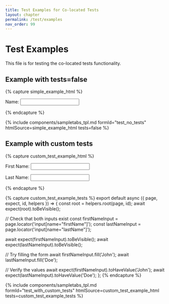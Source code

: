 ```yaml
---
title: Test Examples for Co-located Tests
layout: chapter
permalink: /test/examples
nav_order: 99
---
```


# Test Examples

This file is for testing the co-located tests functionality.

## Example with tests=false

{% capture simple_example_html %}
<p>
    <label>Name:</label>
    <input type="text" name="name" data-smark />
</p>
{% endcapture %}

{% include components/sampletabs_tpl.md
    formId="test_no_tests"
    htmlSource=simple_example_html
    tests=false
%}

## Example with custom tests

{% capture custom_test_example_html %}
<p>
    <label>First Name:</label>
    <input type="text" name="firstName" data-smark />
</p>
<p>
    <label>Last Name:</label>
    <input type="text" name="lastName" data-smark />
</p>
{% endcapture %}

{% capture custom_test_example_tests %}
export default async ({ page, expect, id, helpers }) => {
  const root = helpers.root(page, id);
  await expect(root).toBeVisible();
  
  // Check that both inputs exist
  const firstNameInput = page.locator('input[name="firstName"]');
  const lastNameInput = page.locator('input[name="lastName"]');
  
  await expect(firstNameInput).toBeVisible();
  await expect(lastNameInput).toBeVisible();
  
  // Try filling the form
  await firstNameInput.fill('John');
  await lastNameInput.fill('Doe');
  
  // Verify the values
  await expect(firstNameInput).toHaveValue('John');
  await expect(lastNameInput).toHaveValue('Doe');
};
{% endcapture %}

{% include components/sampletabs_tpl.md
    formId="test_with_custom_tests"
    htmlSource=custom_test_example_html
    tests=custom_test_example_tests
%}
